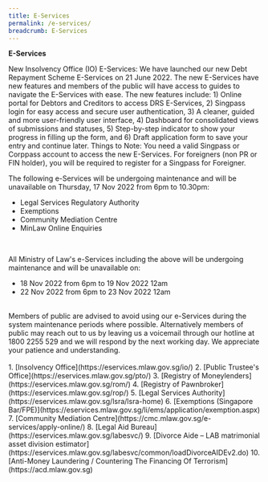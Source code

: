 ```yaml
---
title: E-Services
permalink: /e-services/
breadcrumb: E-Services
---
```

**E-Services**
        <!-- /\* Font Definitions \*/ @font-face {font-family:"Cambria Math"; panose-1:2 4 5 3 5 4 6 3 2 4; mso-font-alt:"Calisto MT"; mso-font-charset:0; mso-generic-font-family:roman; mso-font-pitch:variable; mso-font-signature:-536869121 1107305727 33554432 0 415 0;} @font-face {font-family:Calibri; panose-1:2 15 5 2 2 2 4 3 2 4; mso-font-alt:"Arial Rounded MT Bold"; mso-font-charset:0; mso-generic-font-family:swiss; mso-font-pitch:variable; mso-font-signature:-469750017 -1073732485 9 0 511 0;} /\* Style Definitions \*/ p.MsoNormal, li.MsoNormal, div.MsoNormal {mso-style-unhide:no; mso-style-qformat:yes; mso-style-parent:""; margin:0cm; mso-pagination:widow-orphan; font-size:11.0pt; font-family:"Calibri",sans-serif; mso-fareast-font-family:Calibri; mso-fareast-theme-font:minor-latin; mso-fareast-language:EN-US;} .MsoChpDefault {mso-style-type:export-only; mso-default-props:yes; font-size:10.0pt; mso-ansi-font-size:10.0pt; mso-bidi-font-size:10.0pt;} @page WordSection1 {size:612.0pt 792.0pt; margin:72.0pt 72.0pt 72.0pt 72.0pt; mso-header-margin:36.0pt; mso-footer-margin:36.0pt; mso-paper-source:0;} div.WordSection1 {page:WordSection1;} -->


New Insolvency Office (IO) E-Services: We have launched our new Debt Repayment Scheme E-Services on 21 June 2022. The new E-Services have new features and members of the public will have access to guides to navigate the E-Services with ease. The new features include: 1) Online portal for Debtors and Creditors to access DRS E-Services, 2) Singpass login for easy access and secure user authentication, 3) A cleaner, guided and more user-friendly user interface, 4) Dashboard for consolidated views of submissions and statuses, 5) Step-by-step indicator to show your progress in filling up the form, and 6) Draft application form to save your entry and continue later. Things to Note:  You need a valid Singpass or Corppass account to access the new E-Services. For foreigners (non PR or FIN holder), you will be required to register for a Singpass for Foreigner.

   
The following e-Services will be undergoing maintenance and will be unavailable on Thursday, 17 Nov 2022 from 6pm to 10.30pm:
*   Legal Services Regulatory Authority
*   Exemptions
*   Community Mediation Centre
*   MinLaw Online Enquiries
<br>

All Ministry of Law's e-Services including the above will be undergoing maintenance and will be unavailable on:
*   18 Nov 2022 from 6pm to 19 Nov 2022 12am
*   22 Nov 2022 from 6pm to 23 Nov 2022 12am

<br>
Members of public are advised to avoid using our e-Services during the system maintenance periods where possible. Alternatively members of public may reach out to us by leaving us a voicemail through our hotline at 1800 2255 529 and we will respond by the next working day. We appreciate your patience and understanding. 
<br><br>
1. [Insolvency Office](https://eservices.mlaw.gov.sg/io/)	
2. [Public Trustee's Office](https://eservices.mlaw.gov.sg/pto/)	
3. [Registry of Moneylenders](https://eservices.mlaw.gov.sg/rom/)	
4. [Registry of Pawnbroker](https://eservices.mlaw.gov.sg/rop/)	
5. [Legal Services Authority](https://eservices.mlaw.gov.sg/lsra/lsra-home)	
6. [Exemptions (Singapore Bar/FPE)](https://eservices.mlaw.gov.sg/li/ems/application/exemption.aspx) 	
7. [Community Mediation Centre](https://cmc.mlaw.gov.sg/e-services/apply-online/)	
8. [Legal Aid Bureau](https://eservices.mlaw.gov.sg/labesvc/)	
9. [Divorce Aide – LAB matrimonial asset division estimator](https://eservices.mlaw.gov.sg/labesvc/common/loadDivorceAIDEv2.do)
10. [Anti-Money Laundering / Countering The Financing Of Terrorism](https://acd.mlaw.gov.sg)